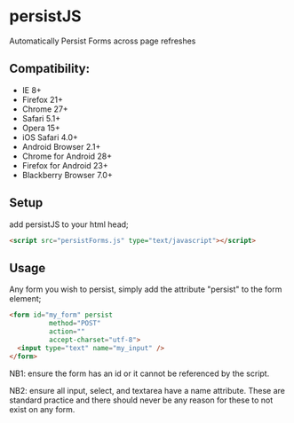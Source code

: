 persistJS
=========

Automatically Persist Forms across page refreshes

## Compatibility:
 * IE 8+
 * Firefox 21+
 * Chrome 27+
 * Safari 5.1+
 * Opera 15+
 * iOS Safari 4.0+
 * Android Browser 2.1+
 * Chrome for Android 28+
 * Firefox for Android 23+
 * Blackberry Browser 7.0+

## Setup

add persistJS to your html head;

```html
<script src="persistForms.js" type="text/javascript"></script>
```

## Usage

Any form you wish to persist, simply add the attribute "persist" to the form element;

```html
<form id="my_form" persist
          method="POST"
          action=""
          accept-charset="utf-8">
  <input type="text" name="my_input" />
</form>
```

NB1:      ensure the form has an id or it cannot be referenced by the script.

NB2:      ensure all input, select, and textarea have a name attribute.
          These are standard practice and there should never be any reason for these to not exist on any form.
